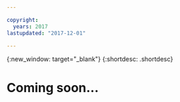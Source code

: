 ```yaml
---

copyright:
  years: 2017
lastupdated: "2017-12-01"

---
```


{:new_window: target="_blank"}
{:shortdesc: .shortdesc}

# Coming soon...
